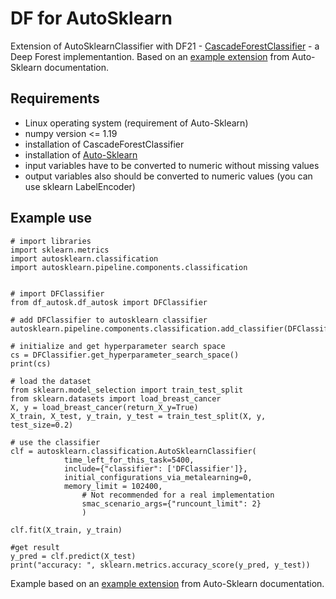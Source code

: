 # DF for AutoSklearn

Extension of AutoSklearnClassifier with DF21 - [CascadeForestClassifier](https://deep-forest.readthedocs.io/en/latest/index.html) - a Deep Forest implementantion. Based on an [example extension](https://automl.github.io/auto-sklearn/master/examples/80_extending/example_extending_classification.html#sphx-glr-download-examples-80-extending-example-extending-classification-py) from Auto-Sklearn documentation.

## Requirements

* Linux operating system (requirement of Auto-Sklearn)
* numpy version <= 1.19
* installation of CascadeForestClassifier
* installation of [Auto-Sklearn](https://automl.github.io/auto-sklearn/master/installation.html)
* input variables have to be converted to numeric without missing values 
* output variables also should be converted to numeric values (you can use sklearn LabelEncoder)

## Example use

```
# import libraries
import sklearn.metrics
import autosklearn.classification
import autosklearn.pipeline.components.classification


# import DFClassifier
from df_autosk.df_autosk import DFClassifier

# add DFClassifier to autosklearn classifier
autosklearn.pipeline.components.classification.add_classifier(DFClassifier)

# initialize and get hyperparameter search space
cs = DFClassifier.get_hyperparameter_search_space()
print(cs)

# load the dataset
from sklearn.model_selection import train_test_split
from sklearn.datasets import load_breast_cancer
X, y = load_breast_cancer(return_X_y=True)
X_train, X_test, y_train, y_test = train_test_split(X, y, test_size=0.2)

# use the classifier
clf = autosklearn.classification.AutoSklearnClassifier(
        	time_left_for_this_task=5400,
        	include={"classifier": ['DFClassifier']},
        	initial_configurations_via_metalearning=0,
        	memory_limit = 102400,
                # Not recommended for a real implementation
               	smac_scenario_args={"runcount_limit": 2}
                )

clf.fit(X_train, y_train)

#get result
y_pred = clf.predict(X_test)
print("accuracy: ", sklearn.metrics.accuracy_score(y_pred, y_test))
```
Example based on an [example extension](https://automl.github.io/auto-sklearn/master/examples/80_extending/example_extending_classification.html#sphx-glr-download-examples-80-extending-example-extending-classification-py) from Auto-Sklearn documentation.